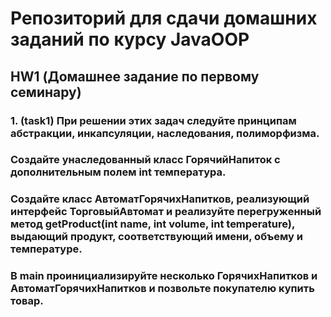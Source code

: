 # Репозиторий для сдачи домашних заданий по курсу JavaOOP


## HW1 (Домашнее задание по первому семинару)

### 1. (task1) При решении этих задач следуйте принципам абстракции, инкапсуляции, наследования, полиморфизма.

### Создайте унаследованный класс ГорячийНапиток с дополнительным полем int температура.

### Создайте класс АвтоматГорячихНапитков, реализующий интерфейс ТорговыйАвтомат и реализуйте перегруженный метод getProduct(int name, int volume, int temperature), выдающий продукт, соответствующий имени, объему и температуре.

### В main проинициализируйте несколько ГорячихНапитков и АвтоматГорячихНапитков и позвольте покупателю купить товар.
